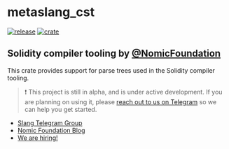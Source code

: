 # metaslang_cst

<!-- _PRODUCT_README_ (keep in sync) -->

[![release](https://img.shields.io/github/v/tag/NomicFoundation/slang?label=GitHub%20Release&logo=github&sort=semver&logoColor=white)](https://github.com/NomicFoundation/slang/releases)
[![crate](https://img.shields.io/crates/v/metaslang_cst?label=Rust%20Crate&logo=rust&logoColor=white)](https://crates.io/crates/metaslang_cst)

## Solidity compiler tooling by [@NomicFoundation](https://github.com/NomicFoundation)

This crate provides support for parse trees used in the Solidity compiler tooling.

> ❗ This project is still in alpha, and is under active development.
> If you are planning on using it, please [reach out to us on Telegram](https://t.me/+pxApdT-Ssn5hMTFh) so we can help you get started.

-   [Slang Telegram Group](https://t.me/+pxApdT-Ssn5hMTFh)
-   [Nomic Foundation Blog](https://blog.nomic.foundation/)
-   [We are hiring!](https://nomic.foundation/jobs)
